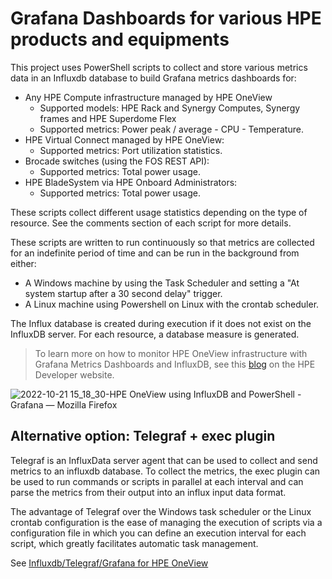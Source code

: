 # Grafana Dashboards for various HPE products and equipments 

This project uses PowerShell scripts to collect and store various metrics data in an Influxdb database to build Grafana metrics dashboards for:
- Any HPE Compute infrastructure managed by HPE OneView
  - Supported models: HPE Rack and Synergy Computes, Synergy frames and HPE Superdome Flex 
  - Supported metrics: Power peak / average - CPU - Temperature.
- HPE Virtual Connect managed by HPE OneView: 
  - Supported metrics: Port utilization statistics.
- Brocade switches (using the FOS REST API):
  - Supported metrics: Total power usage.
- HPE BladeSystem via HPE Onboard Administrators: 
  - Supported metrics: Total power usage.

These scripts collect different usage statistics depending on the type of resource. See the comments section of each script for more details.

These scripts are written to run continuously so that metrics are collected for an indefinite period of time and can be run in the background from either: 
- A Windows machine by using the Task Scheduler and setting a "At system startup after a 30 second delay" trigger.  
- A Linux machine using Powershell on Linux with the crontab scheduler.

The Influx database is created during execution if it does not exist on the InfluxDB server. For each resource, a database measure is generated.


> To learn more on how to monitor HPE OneView infrastructure with Grafana Metrics Dashboards and InfluxDB, see this [blog](https://developer.hpe.com/blog/how-to-monitor-hpe-oneview-infrastructure-with-grafana-metrics-dashboards-and-influxdb/) on the HPE Developer website.

![2022-10-21 15_18_30-HPE OneView using InfluxDB and PowerShell - Grafana — Mozilla Firefox](https://user-images.githubusercontent.com/13134334/197205198-643b505a-a67b-4ef4-8bec-c8be80515c32.png)



## Alternative option: Telegraf + exec plugin

Telegraf is an InfluxData server agent that can be used to collect and send metrics to an influxdb database. To collect the metrics, the exec plugin can be used to run commands or scripts in parallel at each interval and can parse the metrics from their output into an influx input data format.

The advantage of Telegraf over the Windows task scheduler or the Linux crontab configuration is the ease of managing the execution of scripts via a configuration file in which you can define an execution interval for each script, which greatly facilitates automatic task management.

See [Influxdb/Telegraf/Grafana for HPE OneView](https://github.com/jullienl/HPE-Synergy-OneView-demos/tree/master/Grafana-InfluxDB-Telegraf)